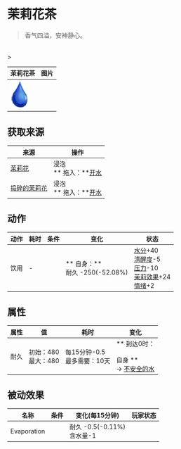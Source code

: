 # 茉莉花茶  
> 香气四溢，安神静心。  
<br>  
>   
  
  茉莉花茶  |   图片   
 ----  |  ----:   
   |  <img decoding="async" src="Sprite/Thirst.png" href="a.md" style="max-width:300px;max-height:300px;">   
  
## 获取来源  
来源  |  操作  
----  |  ----  
[茉莉花](JasmineFlowers.md)  |  浸泡<br>** 拖入：**[开水](LQ_WaterBoiling.md)  
[捣碎的茉莉花](JasmineFlowersGround.md)  |  浸泡<br>** 拖入：**[开水](LQ_WaterBoiling.md)  
## 动作  
动作  |  耗时  |  条件  |  变化  |  状态  
----  |  ----  |  ----  |  ----  |  ----  
饮用<br>  |  -  |    |  ** 自身：**<br>耐久  -250(-52.08%)  |  [水分](Hydration.md)+40<br>[清醒度](Wakefulness.md)-5<br>[压力](Stress.md)-10<br>[茉莉效果](JasmineEffect.md)+24<br>[情绪](Morale.md)+2  
## 属性   
属性  |  值  |  耗时  |  变化  
----  |  ----  |  ----  |  ----  
耐久  |  初始：480<br>最大：480  |  每15分钟-0.5<br>最多需要：10天  |  ** 到达0时： **<br><br>** 自身 **<br>→ [不安全的水](LQ_WaterUnsafe.md)  
## 被动效果  
名称  |  条件  |  变化(每15分钟)  |  玩家状态  
----  |  ----  |  ----  |  ----  
Evaporation  |    |  耐久 -0.5(-0.11%)<br>含水量-1  |    


<script>document.title="茉莉花茶 - 卡牌生存百科 Card Survival Wiki";</script>